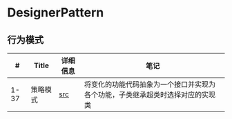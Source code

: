 # DesignerPattern


## 行为模式
|  #  |      Title     |   详细信息   |  笔记                 
|-----|----------------|---------------|-------------
|1-37|策略模式|[src](https://github.com/szuming/DesignPattern/blob/master/src/%E8%A1%8C%E4%B8%BA%E5%9E%8B%E6%A8%A1%E5%BC%8F/%E7%AD%96%E7%95%A5%E6%A8%A1%E5%BC%8F/%E7%AD%96%E7%95%A5%E6%A8%A1%E5%BC%8F.md)|将变化的功能代码抽象为一个接口并实现为各个功能，子类继承超类时选择对应的实现类
